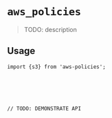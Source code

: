 # `aws_policies`

> TODO: description

## Usage

```
import {s3} from 'aws-policies';






// TODO: DEMONSTRATE API
```

